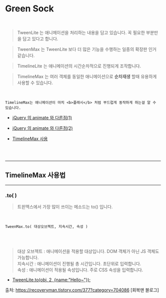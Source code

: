 # Green Sock
<br>

>TweenLite 는 애니메이션을 처리하는 내용을 담고 있습니다. 꼭 필요한 부분만을 담고 있다고 합니다.

>TweenMax 는 TweenLite 보다 더 많은 기능을 수행하는 일종의 확장판 인거 같습니다.

>TimelineLite 는 애니메이션의 시간순차적으로 진행되게 조작합니다.

>TimelineMax 는 여러 객체를 동일한 애니메이션으로 <b>순차재생</b> 할때 유용하게 사용할 수 있습니다.

<br>

```TimelineMax는 애니메이션이 마치 <b>플래시</b> 처럼 부드럽게 동작하게 하는걸 알 수 있습니다.```

* [jQuery 의 animate 와 다른점(1)](//jsfiddle.net/recoveryman/kh3pnzhz/2/embedded/result,js,html,css/ ) <br>

* [jQuery 의 animate 와 다른점(2)](//jsfiddle.net/recoveryman/wjnspybg/embedded/result,js,html,css/ ) 

* [TimelineMax 사용](//jsfiddle.net/recoveryman/dzocnc2o/1/embedded/result,js,html,css/ )<br><br>
<br>


---
## TimelineMax 사용법
---


### .to( )

>트윈맥스에서 가장 많이 쓰이는 메소드는 to() 입니다.
<br>

```
TweenMax.to( 대상오브젝트, 지속시간, 속성 )
```
<br>
<br>

>대상 오브젝트 : 애니메이션을 적용할 대상입니다. DOM 객체가 아닌 JS 객체도 가능합니다.<br>
지속시간 : 애니메이션이 진행될 총 시간입니다. 초단위로 입력합니다.<br>
속성 : 애니메이션이 적용될 속성입니다. 주로 CSS 속성을 입력합니다.


* [TweenLite.to(obj, 2, {name:"Hello~"});](//jsfiddle.net/recoveryman/dzocnc2o/3/embedded/result,js,html,css/)











출처: https://recoveryman.tistory.com/377?category=704086 [회복맨 블로그]